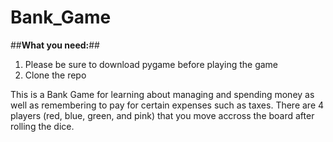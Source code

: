 # Bank_Game

##**What you need:**##
1. Please be sure to download pygame before playing the game
2. Clone the repo


This is a Bank Game for learning about managing and spending money as well as remembering to pay for certain expenses such as taxes. There are 4 players (red, blue, green, and pink) that you
move accross the board after rolling the dice. 
